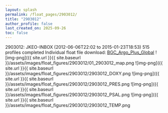 ```yaml
---
layout: splash
permalink: /float_pages/2903012/
title: "2903012"
author_profile: false
last_created_on: 2025-09-26
toc: false
---
```

 
2903012: JKEO-INBOX (2012-06-06T22:02 to 2015-01-23T18:53)
515 profiles completed
Individual float file download: [BGC_Argo_Plus_Global](https://ftp.soest.hawaii.edu/bgc_argo_plus/Individual_Floats/outliers_removed/2903012_Sprof_processed.nc)
![img-png]({{ site.url }}{{ site.baseurl }}/assets/images/float_figures/2903012/01_2903012_map.png
![img-png]({{ site.url }}{{ site.baseurl }}/assets/images/float_figures/2903012/2903012_DOXY.png
![img-png]({{ site.url }}{{ site.baseurl }}/assets/images/float_figures/2903012/2903012_PRES.png
![img-png]({{ site.url }}{{ site.baseurl }}/assets/images/float_figures/2903012/2903012_PSAL.png
![img-png]({{ site.url }}{{ site.baseurl }}/assets/images/float_figures/2903012/2903012_TEMP.png
